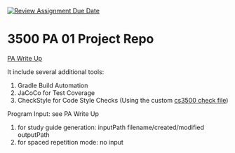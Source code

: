[![Review Assignment Due Date](https://classroom.github.com/assets/deadline-readme-button-24ddc0f5d75046c5622901739e7c5dd533143b0c8e959d652212380cedb1ea36.svg)](https://classroom.github.com/a/a1SE4wKh)
# 3500 PA 01 Project Repo

[PA Write Up]([https://markefontenot.notion.site/PA-01-Summarize-This-c8275591b4eb43df9f56dbae881f2423](https://markefontenot.notion.site/PA-02-Summarize-This-Anki-Lite-b55e0fc269824a1e8e31b25bea0aa0cb)) 

It include several additional tools:
1. Gradle Build Automation
1. JaCoCo for Test Coverage
1. CheckStyle for Code Style Checks (Using the custom [cs3500 check file](./config/checkstyle/cs3500-checkstyle.xml))


Program Input: see PA Write Up
1. for study guide generation: inputPath filename/created/modified outputPath
2. for spaced repetition mode: no input
